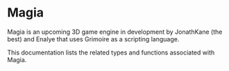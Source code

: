 # Magia

Magia is an upcoming 3D game engine in development by JonathKane (the best) and Enalye that uses Grimoire as a scripting language.

This documentation lists the related types and functions associated with Magia.